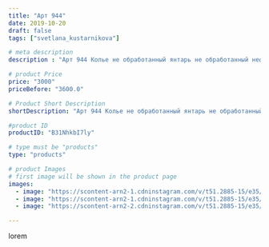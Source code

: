 ```yaml
---
title: "Арт 944"
date: 2019-10-20
draft: false
tags: ["svetlana_kustarnikova"]

# meta description
description : "Арт 944 Колье не обработанный янтарь не обработанный нефрит и натуральная кожа ПРОДАНО"

# product Price
price: "3000"
priceBefore: "3600.0"

# Product Short Description
shortDescription: "Арт 944 Колье не обработанный янтарь не обработанный нефрит и натуральная кожа ПРОДАНО"

#product ID
productID: "B31NhkbI7ly"

# type must be "products"
type: "products"

# product Images
# first image will be shown in the product page
images:
  - image: "https://scontent-arn2-1.cdninstagram.com/v/t51.2885-15/e35/72549396_1345073945670340_1038887230749752938_n.jpg?se=7&tp=1&_nc_ht=scontent-arn2-1.cdninstagram.com&_nc_cat=104&_nc_ohc=zEh5p4NKSGAAX9XrrXX&ccb=7-4&oh=a0910428c3c2fda569a7b2187929097c&oe=6084D2DE&ig_cache_key=MjE1ODY5MTA2OTM3MDM2NTU0NA%3D%3D.2-ccb7-4"
  - image: "https://scontent-arn2-1.cdninstagram.com/v/t51.2885-15/e35/73229621_502182200511559_4745781837418748353_n.jpg?se=8&tp=1&_nc_ht=scontent-arn2-1.cdninstagram.com&_nc_cat=107&_nc_ohc=59t9BUabCBEAX8ehcH-&ccb=7-4&oh=d6a9c70d420ca9a2c607ce9eccdc7852&oe=608145E2&ig_cache_key=MjE1ODY5MTA2OTM3ODgyMzc1NA%3D%3D.2-ccb7-4"
  - image: "https://scontent-arn2-2.cdninstagram.com/v/t51.2885-15/e35/73446494_516077859211728_4473540906816377528_n.jpg?se=7&tp=1&_nc_ht=scontent-arn2-2.cdninstagram.com&_nc_cat=100&_nc_ohc=7lv5JLPjB8UAX8AgNyD&ccb=7-4&oh=72d2abd70347133d8591000077939c15&oe=60815EB2&ig_cache_key=MjE1ODY5MTA2OTM2MTk4MjI3Mg%3D%3D.2-ccb7-4"

---
```

lorem
